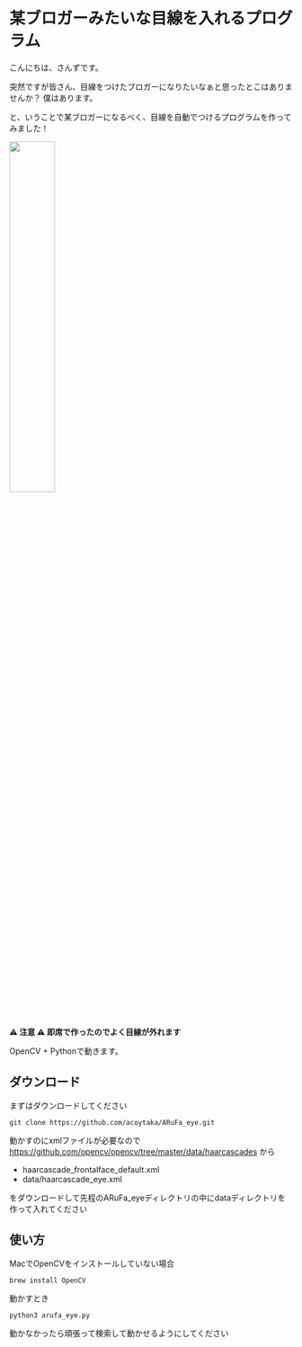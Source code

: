# 某ブロガーみたいな目線を入れるプログラム

こんにちは、さんずです。

突然ですが皆さん、目線をつけたブロガーになりたいなぁと思ったとこはありませんか？
僕はあります。

と、いうことで某ブロガーになるべく、目線を自動でつけるプログラムを作ってみました！

<img src="https://user-images.githubusercontent.com/46366459/181903931-4582a22a-5027-431f-a423-62625d79d065.gif" width="40%">


**⚠️ 注意 ⚠️ 即席で作ったのでよく目線が外れます**

OpenCV + Pythonで動きます。

## ダウンロード

まずはダウンロードしてください

```shell
git clone https://github.com/acoytaka/ARuFa_eye.git
```

動かすのにxmlファイルが必要なので https://github.com/opencv/opencv/tree/master/data/haarcascades から

* haarcascade_frontalface_default.xml
* data/haarcascade_eye.xml

をダウンロードして先程のARuFa_eyeディレクトリの中にdataディレクトリを作って入れてください


## 使い方

MacでOpenCVをインストールしていない場合

```shell
brew install OpenCV
```

動かすとき

```shell
python3 arufa_eye.py
```

動かなかったら頑張って検索して動かせるようにしてください
